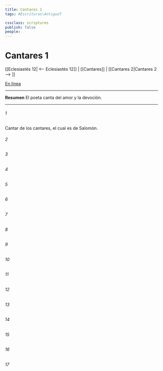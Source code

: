 ```yaml
---
title: Cantares 1
tags: #Escrituras\AntiguoT

cssclass: scriptures
publish: false
people:
---
```


# Cantares 1
[[Eclesiastés 12| <-- Eclesiastés 12]] | [[Cantares]] | [[Cantares 2|Cantares 2 --> ]]

[En línea](https://churchofjesuschrist.org/study/scriptures/ot/song/1?lang=spa)

---
__Resumen__
El poeta canta del amor y la devoción.

---
###### 1 
Cantar de los cantares, el cual es de Salomón.

###### 2 


###### 3 


###### 4 


###### 5 


###### 6 


###### 7 


###### 8 


###### 9 


###### 10 


###### 11 


###### 12 


###### 13 


###### 14 


###### 15 


###### 16 


###### 17 


